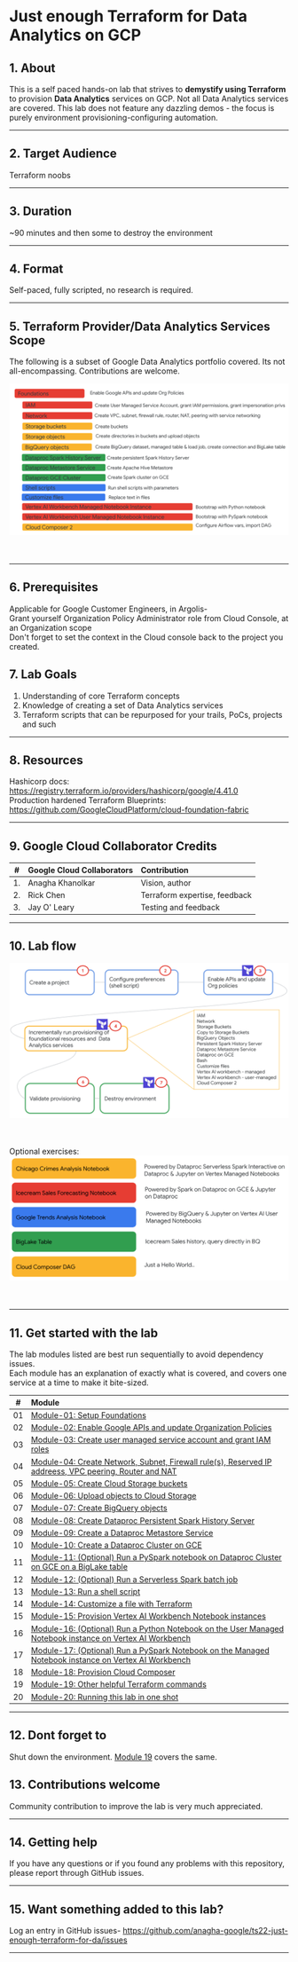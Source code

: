 # Just enough Terraform for Data Analytics on GCP

## 1. About

This is a self paced hands-on lab that strives to **demystify using Terraform** to provision **Data Analytics** services on GCP. Not all Data Analytics services are covered. This lab does not feature any dazzling demos - the focus is purely environment provisioning-configuring automation.  

<hr>

## 2. Target Audience
Terraform noobs

<hr>

## 3. Duration
~90 minutes and then some to destroy the environment

<hr>

## 4. Format
Self-paced, fully scripted, no research is required.<br> 

<hr>

## 5. Terraform Provider/Data Analytics Services Scope
The following is a subset of Google Data Analytics portfolio covered. Its not all-encompassing. Contributions are welcome.

![README](06-images/ts22-tf-lab-1.png)   
<br><br>

<hr>

## 6. Prerequisites

Applicable for Google Customer Engineers, in Argolis-<br>
Grant yourself Organization Policy Administrator role from Cloud Console, at an Organization scope<br>
Don't forget to set the context in the Cloud console back to the project you created.

## 7. Lab Goals
1. Understanding of core Terraform concepts
2. Knowledge of creating a set of Data Analytics services 
3. Terraform scripts that can be repurposed for your trails, PoCs, projects and such

<hr>

## 8. Resources
Hashicorp docs: https://registry.terraform.io/providers/hashicorp/google/4.41.0 <br>
Production hardened Terraform Blueprints: https://github.com/GoogleCloudPlatform/cloud-foundation-fabric <br>

<hr>

## 9. Google Cloud Collaborator Credits

| # | Google Cloud Collaborators | Contribution  | 
| -- | :--- | :--- |
| 1. | Anagha Khanolkar | Vision, author |
| 2. | Rick Chen | Terraform expertise, feedback |
| 3. | Jay O' Leary | Testing and feedback |

<hr>

## 10. Lab flow

![README](06-images/ts22-tf-lab.png)   
<br><br>

Optional exercises:
![README](06-images/ts22-tf-lab-2.png)   
<br><br>

<hr>

## 11. Get started with the lab

The lab modules listed are best run sequentially to avoid dependency issues. <br>
Each module has an explanation of exactly what is covered, and covers one service at a time to make it bite-sized.


| # | Module | 
| -- | :--- | 
| 01 |  [Module-01: Setup Foundations](05-lab-guide/Module-01.md)| 
| 02 |  [Module-02: Enable Google APIs and update Organization Policies](05-lab-guide/Module-02.md)| 
| 03 |  [Module-03: Create user managed service account and grant IAM roles](05-lab-guide/Module-03.md)| 
| 04 |  [Module-04: Create Network, Subnet, Firewall rule(s), Reserved IP addreess, VPC peering, Router and NAT](05-lab-guide/Module-04.md)| 
| 05 |  [Module-05: Create Cloud Storage buckets](05-lab-guide/Module-05.md)| 
| 06 |  [Module-06: Upload objects to Cloud Storage](05-lab-guide/Module-06.md)| 
| 07 |  [Module-07: Create BigQuery objects](05-lab-guide/Module-07.md)| 
| 08 |  [Module-08: Create Dataproc Persistent Spark History Server](05-lab-guide/Module-08.md)| 
| 09 |  [Module-09: Create a Dataproc Metastore Service](05-lab-guide/Module-09.md)| 
| 10 |  [Module-10: Create a Dataproc Cluster on GCE](05-lab-guide/Module-10.md)| 
| 11 |  [Module-11: (Optional) Run a PySpark notebook on Dataproc Cluster on GCE on a BigLake table](05-lab-guide/Module-11.md)| 
| 12 |  [Module-12: (Optional) Run a Serverless Spark batch job](05-lab-guide/Module-12.md)| 
| 13 |  [Module-13: Run a shell script](05-lab-guide/Module-13.md)| 
| 14 |  [Module-14: Customize a file with Terraform](05-lab-guide/Module-14.md)| 
| 15 |  [Module-15: Provision Vertex AI Workbench Notebook instances](05-lab-guide/Module-15.md)| 
| 16 |  [Module-16: (Optional) Run a Python Notebook on the User Managed Notebook instance on Vertex AI Workbench](05-lab-guide/Module-16.md)| 
| 17 |  [Module-17: (Optional) Run a PySpark Notebook on the Managed Notebook instance on Vertex AI Workbench](05-lab-guide/Module-17.md)| 
| 18 |  [Module-18: Provision Cloud Composer](05-lab-guide/Module-18.md)| 
| 19 |  [Module-19: Other helpful Terraform commands](05-lab-guide/Module-19.md)| 
| 20 |  [Module-20: Running this lab in one shot](05-lab-guide/Module-20.md)| 

<hr>

## 12. Dont forget to
Shut down the environment. [Module 19](05-lab-guide/Module-19.md) covers the same. 

## 13. Contributions welcome
Community contribution to improve the lab is very much appreciated. <br>

<hr>

## 14. Getting help
If you have any questions or if you found any problems with this repository, please report through GitHub issues.

<hr>

## 15. Want something added to this lab?
Log an entry in GitHub issues-
https://github.com/anagha-google/ts22-just-enough-terraform-for-da/issues

<hr>






